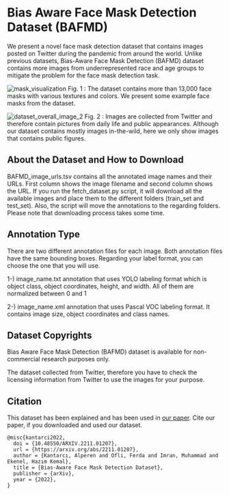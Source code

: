 # Bias Aware Face Mask Detection Dataset (BAFMD)
We present a novel face mask detection dataset that contains images posted on Twitter during the pandemic from around the world. Unlike previous datasets, Bias-Aware Face Mask Detection (BAFMD) dataset contains more images from underrepresented race and age groups to mitigate the problem for the face mask detection task.



![mask_visualization](https://user-images.githubusercontent.com/18146534/199670602-09dadda1-b0dc-4f2f-ad39-b42b2ad5c2a0.png)
Fig. 1 : The dataset contains more than 13,000 face masks with various textures and colors. We present some example face masks from the dataset.  

![dataset_overall_image_2](https://user-images.githubusercontent.com/18146534/199670726-bed96270-2c80-4686-8350-b7cb3caa462d.png)
Fig. 2 : Images are collected from Twitter and therefore contain pictures from daily life and public appearances. Although our dataset contains mostly images in-the-wild, here we only show images that contains public figures. 


## About the Dataset and How to Download
BAFMD_image_urls.tsv contains all the annotated image names and their URLs. First column shows the image filename and second column shows the URL.
If you run the fetch_dataset.py script, it will download all the available images and place them to the different folders (train_set and test_set). Also, the script will move the annotations to the regarding folders. Please note that downloading process takes some time.

## Annotation Type 
There are two different annotation files for each image. Both annotation files have the same bounding boxes. Regarding your label format, you can choose the one that you will use. 

1-) image_name.txt annotation that uses YOLO labeling format which is object class, object coordinates, height, and width. All of them are normalized between 0 and 1

2-) image_name.xml annotation that uses Pascal VOC labeling format. It contains image size, object coordinates and class names. 

## Dataset Copyrights 
Bias Aware Face Mask Detection (BAFMD) dataset is available for non-commercial research purposes only.

The dataset collected from Twitter, therefore you have to check the licensing information from Twitter to use the images for your purpose.

## Citation ##
This dataset has been explained and has been used in [our paper]([https://arxiv.org/abs/2103.08773](https://arxiv.org/abs/2211.01207)). Cite our paper, if you downloaded and used our dataset.

```
@misc{kantarci2022,
  doi = {10.48550/ARXIV.2211.01207},
  url = {https://arxiv.org/abs/2211.01207},
  author = {Kantarcı, Alperen and Ofli, Ferda and Imran, Muhammad and Ekenel, Hazım Kemal},
  title = {Bias-Aware Face Mask Detection Dataset},
  publisher = {arXiv},
  year = {2022},
}

```
